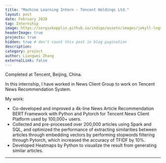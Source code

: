 ```yaml
---
title: "Machine Learning Intern - Tencent Holdings Ltd."
layout: post
date: February 2020
tag: Internship
image: https://sergiokopplin.github.io/indigo/assets/images/jekyll-logo-light-solid.png
headerImage: true
projects: true
hidden: true # don't count this post in blog pagination
description:
category: project
author: Liangwei Zhang
externalLink: false
---
```


Completed at Tencent, Beijing, China.

In this internship, I have worked in News Client Group to work on Tencent News Recommendation System.

My work:
- Co-developed and improved a 4k-line News Article Recommendation BERT Framework with Python and Pytorch for Tencent News Client Platform used by 100,000+ users.
- Collected and pre-processed over 200,000 articles using Spark and SQL, and optimized the performance of extracting similarities between articles through embedding vectors by performing stopwords filtering through Pytorch, which increased the accuracy of TFIDF by 10%.
- Developed Heatmaps by Python to visualize the result from generating similar articles.

---
